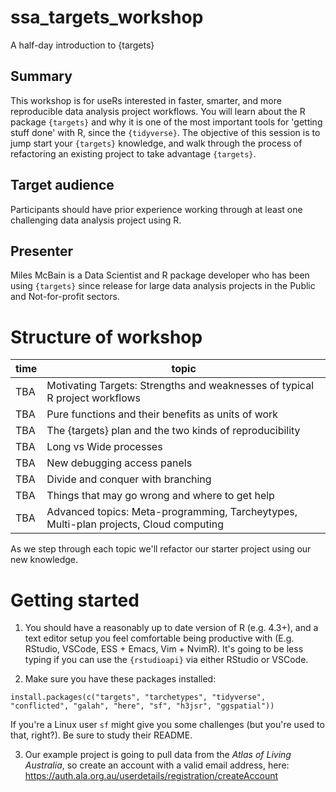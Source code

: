 # ssa_targets_workshop
A half-day introduction to {targets}

## Summary

This workshop is for useRs interested in faster, smarter, and more reproducible
data analysis project workflows. You will learn about the R package `{targets}`
and why it is one of the most important tools for 'getting stuff done' with R,
since the `{tidyverse}`. The objective of this session is to jump start your
`{targets}` knowledge, and walk through the process of refactoring an existing
project to take advantage `{targets}`.


## Target audience

Participants should have prior experience working through at least one
challenging data analysis project using R.  

## Presenter

Miles McBain is a Data Scientist and R package developer who has been using `{targets}` since release for large data analysis projects in the Public and Not-for-profit sectors.

# Structure of workshop

|time       | topic                                                                                   |
|-----------|-----------------------------------------------------------------------------------------|
|   TBA     | Motivating Targets: Strengths and weaknesses of typical R project workflows             |
|   TBA     | Pure functions and their benefits as units of work                                      |
|   TBA     | The {targets} plan and the two kinds of reproducibility                                 |
|   TBA     | Long vs Wide processes                                                                  |
|   TBA     | New debugging access panels                                                             |
|   TBA     | Divide and conquer with branching                                                       |
|   TBA     | Things that may go wrong and where to get help                                          |
|   TBA     | Advanced topics: Meta-programming, Tarcheytypes, Multi-plan projects, Cloud computing    | 

As we step through each topic we'll refactor our starter project using our new knowledge. 

# Getting started

1. You should have a reasonably up to date version of R (e.g. 4.3+), and a text editor setup you feel comfortable being productive with (E.g. RStudio, VSCode, ESS + Emacs, Vim + NvimR). It's going to be less typing if you can use the `{rstudioapi}` via either RStudio or VSCode.  

2. Make sure you have these packages installed:

```
install.packages(c("targets", "tarchetypes", "tidyverse", "conflicted", "galah", "here", "sf", "h3jsr", "ggspatial"))
```

If you're a Linux user `sf` might give you some challenges (but you're used to that, right?). Be sure to study their README.

3. Our example project is going to pull data from the _Atlas of Living Australia_, so create an account with a valid email address, here:
https://auth.ala.org.au/userdetails/registration/createAccount


